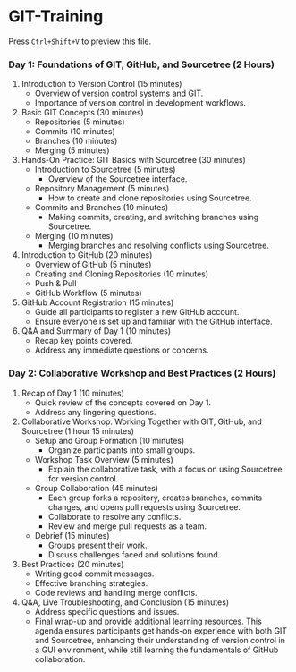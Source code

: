 # GIT-Training

Press `Ctrl+Shift+V` to preview this file.

### Day 1: Foundations of GIT, GitHub, and Sourcetree (2 Hours)
1. Introduction to Version Control (15 minutes)
    - Overview of version control systems and GIT.
    - Importance of version control in development workflows.
2. Basic GIT Concepts (30 minutes)
    - Repositories (5 minutes)
    - Commits (10 minutes)
    - Branches (10 minutes)
    - Merging (5 minutes)
3. Hands-On Practice: GIT Basics with Sourcetree (30 minutes)
    - Introduction to Sourcetree (5 minutes)
        - Overview of the Sourcetree interface.
    - Repository Management (5 minutes)
        - How to create and clone repositories using Sourcetree.
    - Commits and Branches (10 minutes)
        - Making commits, creating, and switching branches using Sourcetree.
    - Merging (10 minutes)
        - Merging branches and resolving conflicts using Sourcetree.
4. Introduction to GitHub (20 minutes)
    - Overview of GitHub (5 minutes)
    - Creating and Cloning Repositories (10 minutes)
    - Push & Pull
    - GitHub Workflow (5 minutes)
5. GitHub Account Registration (15 minutes)
    - Guide all participants to register a new GitHub account.
    - Ensure everyone is set up and familiar with the GitHub interface.
6. Q&A and Summary of Day 1 (10 minutes)
    - Recap key points covered.
    - Address any immediate questions or concerns.


### Day 2: Collaborative Workshop and Best Practices (2 Hours)
1. Recap of Day 1 (10 minutes)
    - Quick review of the concepts covered on Day 1.
    - Address any lingering questions.
2. Collaborative Workshop: Working Together with GIT, GitHub, and Sourcetree (1 hour 15 minutes)
    - Setup and Group Formation (10 minutes)
        - Organize participants into small groups.
    - Workshop Task Overview (5 minutes)
        - Explain the collaborative task, with a focus on using Sourcetree for version control.
    - Group Collaboration (45 minutes)
        - Each group forks a repository, creates branches, commits changes, and opens pull requests using Sourcetree.
        - Collaborate to resolve any conflicts.
        - Review and merge pull requests as a team.
    - Debrief (15 minutes)
        - Groups present their work.
        - Discuss challenges faced and solutions found.
3. Best Practices (20 minutes)
    - Writing good commit messages.
    - Effective branching strategies.
    - Code reviews and handling merge conflicts.
4. Q&A, Live Troubleshooting, and Conclusion (15 minutes)
    - Address specific questions and issues.
    - Final wrap-up and provide additional learning resources.
This agenda ensures participants get hands-on experience with both GIT and Sourcetree, enhancing their understanding of version control in a GUI environment, while still learning the fundamentals of GitHub collaboration.

